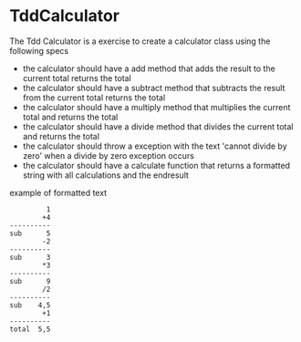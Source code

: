 # TddCalculator

The Tdd Calculator is a exercise to create a calculator class using the following specs

- the calculator should have a add method that adds the result to the current total returns the total
- the calculator should have a subtract method that subtracts the result from the current total  returns the total
- the calculator should have a multiply method that multiplies the current total and returns the total
- the calculator should have a divide method that divides the current total and returns the total 
- the calculator should throw a exception with the text 'cannot divide by zero' when a divide by zero exception occurs
- the calculator should have a calculate function that returns a formatted string with all calculations and the endresult

example of formatted text
```
         1
        +4
----------
sub      5
        -2
----------
sub      3
        *3
----------
sub      9
        /2
----------
sub    4,5
        +1
----------
total  5,5
```  